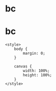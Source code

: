 # bc
# bc
<!DOCTYPE html>
<html>

<head>
    <title>skuska</title>
    <script scr="js/dat.gui.min.js"> </script>
    <script src="https://cdnjs.cloudflare.com/ajax/libs/three.js/r79/three.min.js"></script>
    <script src="https://cdnjs.cloudflare.com/ajax/libs/dat-gui/0.7.2/dat.gui.js"></script>
    <script scr="js/three.min.js"> </script>
    
    <style>
        body {
            margin: 0;
        }

        canvas {
            width: 100%;
            height: 100%;
        }
    </style>
</head>

<body>
<script>
        var scene, camera, renderer;

        var gui, cube, xro, yro, zro;

        init();
        animate();


        function init() {

            scene = new THREE.Scene();

            camera = new THREE.PerspectiveCamera(75, window.innerWidth / window.innerHeight, 0.1, 1000);
            renderer = new THREE.WebGLRenderer();
            renderer.setClearColor(0x0f0f0f, 1);
            renderer.setSize(window.innerWidth, window.innerHeight);
            document.body.appendChild(renderer.domElement);

            var geometry = new THREE.BoxGeometry(1, 1, 1);
            var material = new THREE.MeshBasicMaterial({ color: 0x0000ff });
            cube = new THREE.Mesh(geometry, material);
            scene.add(cube);

            


            camera.position.x = 2;
            camera.position.y = 1, 2;
            camera.position.z = 4;
            dispalygui();

        }


        function spin(varname, xaxis, yaxis, zaxis) {

            var speed = 0.1;

            if (varname == true) {

                if (xaxis == true) { cube.rotation.x += speed; }
                else if (yaxis == true) { cube.rotation.y += speed; }
                else cube.rotation.z += speed;
            }
        }
        function dispalygui() {



            var gui = new dat.GUI();
            var jar;
            var speed = 0.1;
            parameters = {
                a: "Cube",
                b: "",
                c: true,
                d: "#0000ff",
                e: 1, f: 1, g: 1,
                h: 1, i: 1, j: 1,
                k: 1, l: 1, m: 1,
                x: false, y: false, z: false,
                n: "",
                o: "",



            }

            gui.add(parameters, 'a').name('Name');
            gui.add(parameters, 'b', ["Cube", "Sphere", "Prism"]).name('Geometry');

            //5:25
            var model = gui.add(parameters, "c").name("Show Model");
            var color = gui.addColor(parameters, 'd').name('Color');

            model.onChange(function (jar) { cube.visible = jar; });
            color.onChange(function (jar) { cube.material.color.setHex(jar.replace("#", "0x")); });

            var dimen = gui.addFolder('Dimension');
            var xdimen = dimen.add(parameters, 'e').min(1).max(20).step(speed).name('X-Axis');
            var ydimen = dimen.add(parameters, 'f').min(1).max(20).step(speed).name('Y-Axis');
            var zdimen = dimen.add(parameters, 'g').min(1).max(20).step(speed).name('Z-Axis');

            xdimen.onChange(function (jar) { cube.scale.x = jar; });
            ydimen.onChange(function (jar) { cube.scale.y = jar; });
            zdimen.onChange(function (jar) { cube.scale.z = jar; });



            var posit = gui.addFolder('Position');
            var xspot = posit.add(parameters, 'h').min(-10).max(20).step(speed).name('X-Axis');
            var yspot = posit.add(parameters, 'i').min(-10).max(20).step(speed).name('Y-Axis');
            var zspot = posit.add(parameters, 'j').min(-10).max(20).step(speed).name('Z-Axis');

            xspot.onChange(function (jar) { cube.position.x = jar; });
            yspot.onChange(function (jar) { cube.position.y = jar; });
            zspot.onChange(function (jar) { cube.position.z = jar; });



            var rotat = gui.addFolder('Rotation');
            var xspin = rotat.add(parameters, 'k').min(-10).max(20).step(speed).name('X-Axis');
            var yspin = rotat.add(parameters, 'l').min(-10).max(20).step(speed).name('Y-Axis');
            var zspin = rotat.add(parameters, 'm').min(-10).max(20).step(speed).name('Z-Axis');

            xspin.onChange(function (jar) { cube.rotation.x = jar; });
            yspin.onChange(function (jar) { cube.rotation.y = jar; });
            zspin.onChange(function (jar) { cube.rotation.z = jar; });



            var anim = gui.addFolder('Animation');
            var xanim = anim.add(parameters, 'x').name('X-Axis');
            var yanim = anim.add(parameters, 'y').name('Y-Axis');
            var zanim = anim.add(parameters, 'z').name('Z-Axis');

            xanim.onChange(function (jar) { xro = jar; });
            yanim.onChange(function (jar) { yro = jar; });
            zanim.onChange(function (jar) { zro = jar; });




            gui.add(parameters, 'n', [1, 2, 3, 4, 5]).name('Layer');
            gui.add(parameters, 'o', ["Save", "Load", "Reset"]).name('Option');


            //gui.close();
            gui.open();


        }
        function animate() {
            spin(xro, true, false, false);
            spin(yro, false, true, false);
            spin(zro, false, false, true);

            requestAnimationFrame(animate);
            render();

        }

        function render() {
            renderer.clear();
            renderer.render(scene, camera);
        }

    </script>

</body>

</html>